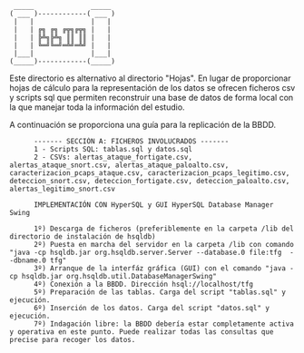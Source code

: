      _____              _____ 
    ( ___ )------------( ___ )
     |   |              |   | 
     |   | ╔╗ ╔╗ ╔╦╗╔╦╗ |   | 
     |   | ╠╩╗╠╩╗ ║║ ║║ |   | 
     |   | ╚═╝╚═╝═╩╝═╩╝ |   | 
     |___|              |___| 
    (_____)------------(_____)

Este directorio es alternativo al directorio "Hojas". En lugar de proporcionar hojas
de cálculo para la representación de los datos se ofrecen ficheros csv y scripts sql
que permiten reconstruir una base de datos de forma local con la que manejar toda la información
del estudio.

A continuación se proporciona una guía para la replicación de la BBDD.

          ------- SECCIÓN A: FICHEROS INVOLUCRADOS -------
          1 - Scripts SQL: tablas.sql y datos.sql
          2 - CSVs: alertas_ataque_fortigate.csv, alertas_ataque_snort.csv, alertas_ataque_paloalto.csv, caracterizacion_pcaps_ataque.csv, caracterizacion_pcaps_legitimo.csv, deteccion_snort.csv, deteccion_fortigate.csv, deteccion_paloalto.csv, alertas_legitimo_snort.csv
          
          IMPLEMENTACIÓN CON HyperSQL y GUI HyperSQL Database Manager Swing
          
          1º) Descarga de ficheros (preferiblemente en la carpeta /lib del directorio de instalación de hsqldb)
          2º) Puesta en marcha del servidor en la carpeta /lib con comando "java -cp hsqldb.jar org.hsqldb.server.Server --database.0 file:tfg  --dbname.0 tfg"
          3º) Arranque de la interfáz gráfica (GUI) con el comando "java -cp hsqldb.jar org.hsqldb.util.DatabaseManagerSwing"
          4º) Conexión a la BBDD. Dirección hsql://localhost/tfg
          5º) Preparación de las tablas. Carga del script "tablas.sql" y ejecución. 
          6º) Inserción de los datos. Carga del script "datos.sql" y ejecución.
          7º) Indagación libre: la BBDD debería estar completamente activa y operativa en este punto. Puede realizar todas las consultas que precise para recoger los datos.
